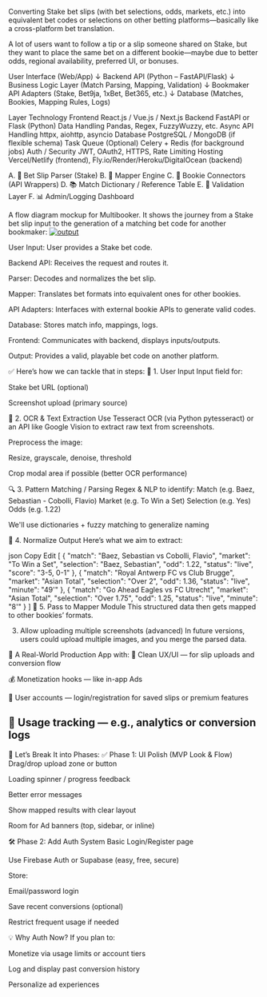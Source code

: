 Converting Stake bet slips (with bet selections, odds, markets, etc.) into equivalent bet codes or selections on other betting platforms—basically like a cross-platform bet translation.

A lot of users want to follow a tip or a slip someone shared on Stake, but they want to place the same bet on a different bookie—maybe due to better odds, regional availability, preferred UI, or bonuses.


User Interface (Web/App)
     ↓
Backend API (Python – FastAPI/Flask)
     ↓
Business Logic Layer (Match Parsing, Mapping, Validation)
     ↓
Bookmaker API Adapters (Stake, Bet9ja, 1xBet, Bet365, etc.)
     ↓
Database (Matches, Bookies, Mapping Rules, Logs)


Layer	Technology
Frontend	React.js / Vue.js / Next.js
Backend	FastAPI or Flask (Python)
Data Handling	Pandas, Regex, FuzzyWuzzy, etc.
Async API Handling	httpx, aiohttp, asyncio
Database	PostgreSQL / MongoDB (if flexible schema)
Task Queue (Optional)	Celery + Redis (for background jobs)
Auth / Security	JWT, OAuth2, HTTPS, Rate Limiting
Hosting	Vercel/Netlify (frontend), Fly.io/Render/Heroku/DigitalOcean (backend)


A. 🎫 Bet Slip Parser (Stake)
B. 🔀 Mapper Engine
C. 📡 Bookie Connectors (API Wrappers)
D. 📚 Match Dictionary / Reference Table
E. 🧪 Validation Layer
F. 📊 Admin/Logging Dashboard


A flow diagram mockup for Multibooker. It shows the journey from a Stake bet slip input to the generation of a matching bet code for another bookmaker: <a href="https://ibb.co/d4XBhqQZ"><img src="https://i.ibb.co/b5Y1fZrt/output.png" alt="output" border="0"></a>

User Input: User provides a Stake bet code.

Backend API: Receives the request and routes it.

Parser: Decodes and normalizes the bet slip.

Mapper: Translates bet formats into equivalent ones for other bookies.

API Adapters: Interfaces with external bookie APIs to generate valid codes.

Database: Stores match info, mappings, logs.

Frontend: Communicates with backend, displays inputs/outputs.

Output: Provides a valid, playable bet code on another platform.



✅ Here’s how we can tackle that in steps:
🧾 1. User Input
Input field for:

Stake bet URL (optional)

Screenshot upload (primary source)

🧠 2. OCR & Text Extraction
Use Tesseract OCR (via Python pytesseract) or an API like Google Vision to extract raw text from screenshots.

Preprocess the image:

Resize, grayscale, denoise, threshold

Crop modal area if possible (better OCR performance)

🔍 3. Pattern Matching / Parsing
Regex & NLP to identify:
Match (e.g. Baez, Sebastian - Cobolli, Flavio)
Market (e.g. To Win a Set)
Selection (e.g. Yes)
Odds (e.g. 1.22)

We'll use dictionaries + fuzzy matching to generalize naming

🧱 4. Normalize Output
Here’s what we aim to extract:

json
Copy
Edit
[
  {
    "match": "Baez, Sebastian vs Cobolli, Flavio",
    "market": "To Win a Set",
    "selection": "Baez, Sebastian",
    "odd": 1.22,
    "status": "live",
    "score": "3-5, 0-1"
  },
  {
    "match": "Royal Antwerp FC vs Club Brugge",
    "market": "Asian Total",
    "selection": "Over 2",
    "odd": 1.36,
    "status": "live",
    "minute": "49'"
  },
  {
    "match": "Go Ahead Eagles vs FC Utrecht",
    "market": "Asian Total",
    "selection": "Over 1.75",
    "odd": 1.25,
    "status": "live",
    "minute": "8'"
  }
]
🔁 5. Pass to Mapper Module
This structured data then gets mapped to other bookies’ formats.







3. Allow uploading multiple screenshots (advanced)
In future versions, users could upload multiple images, and you merge the parsed data.


💼 A Real-World Production App with:
🎯 Clean UX/UI — for slip uploads and conversion flow

💰 Monetization hooks — like in-app Ads

🔐 User accounts — login/registration for saved slips or premium features

🧠 Usage tracking — e.g., analytics or conversion logs
--------------------------------------------------------------
🧩 Let’s Break It into Phases:
✅ Phase 1: UI Polish (MVP Look & Flow)
Drag/drop upload zone or button

Loading spinner / progress feedback

Better error messages

Show mapped results with clear layout

Room for Ad banners (top, sidebar, or inline)

🛠️ Phase 2: Add Auth System
Basic Login/Register page

Use Firebase Auth or Supabase (easy, free, secure)

Store:

Email/password login

Save recent conversions (optional)

Restrict frequent usage if needed

💡 Why Auth Now?
If you plan to:

Monetize via usage limits or account tiers

Log and display past conversion history

Personalize ad experiences